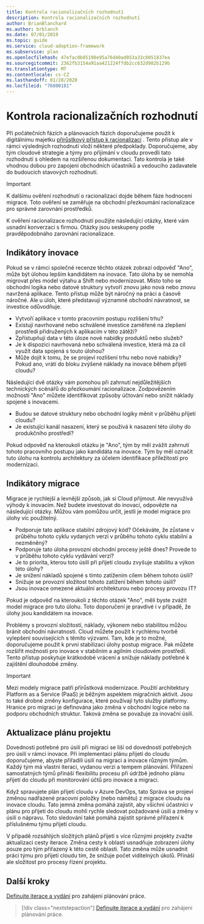 ```yaml
---
title: Kontrola racionalizačních rozhodnutí
description: Kontrola racionalizačních rozhodnutí
author: BrianBlanchard
ms.author: brblanch
ms.date: 07/01/2019
ms.topic: guide
ms.service: cloud-adoption-framework
ms.subservice: plan
ms.openlocfilehash: 47efac0b85198e95a76d40ad053a33c8051837ea
ms.sourcegitcommit: 2362fb3154a91aa421224ffdb2cc632d982b129b
ms.translationtype: MT
ms.contentlocale: cs-CZ
ms.lasthandoff: 01/28/2020
ms.locfileid: "76800181"
---
```

# <a name="review-rationalization-decisions"></a>Kontrola racionalizačních rozhodnutí

Při počátečních fázích a plánovacích fázích doporučujeme použít k digitálnímu majetku [přírůstkový přístup k racionalizaci](../digital-estate/rationalize.md#incremental-rationalization) . Tento přístup ale v rámci výsledných rozhodnutí vloží některé předpoklady. Doporučujeme, aby tým cloudové strategie a týmy pro přijímání v cloudu provedli tato rozhodnutí s ohledem na rozšířenou dokumentaci. Tato kontrola je také vhodnou dobou pro zapojení obchodních účastníků a vedoucího zadavatele do budoucích stavových rozhodnutí.

> [!IMPORTANT]
> K dalšímu ověření rozhodnutí o racionalizaci dojde během fáze hodnocení migrace. Toto ověření se zaměřuje na obchodní přezkoumání racionalizace pro správné zarovnání prostředků.

K ověření racionalizace rozhodnutí použijte následující otázky, které vám usnadní konverzaci s firmou. Otázky jsou seskupeny podle pravděpodobnáho zarovnání racionalizace.

## <a name="innovation-indicators"></a>Indikátory inovace

Pokud se v rámci společné recenze těchto otázek zobrazí odpověď "Ano", může být úlohou lepším kandidátem na inovace. Tato úloha by se nemohla migrovat přes model výtahu a Shift nebo modernizovat. Místo toho se obchodní logika nebo datové struktury vytvoří znovu jako nová nebo znovu navržená aplikace. Tento přístup může být náročný na práci a časově náročné. Ale u úloh, které představují významné obchodní návratnost, se investice odůvodňuje.

- Vytvoří aplikace v tomto pracovním postupu rozlišení trhu?
- Existují navrhované nebo schválené investice zaměřené na zlepšení prostředí přidružených k aplikacím v této zátěži?
- Zpřístupňují data v této úloze nové nabídky produktů nebo služeb?
- Je k dispozici navrhovaná nebo schválená investice, která má za cíl využít data spojená s touto úlohou?
- Může dojít k tomu, že se projeví rozlišení trhu nebo nové nabídky? Pokud ano, vrátí do bloku zvýšené náklady na inovace během přijetí cloudu?

Následující dvě otázky vám pomohou při zahrnutí nejdůležitějších technických scénářů do přezkoumání racionalizace. Zodpovězením možnosti "Ano" můžete identifikovat způsoby účtování nebo snížit náklady spojené s inovacemi.

- Budou se datové struktury nebo obchodní logiky měnit v průběhu přijetí cloudu?
- Je existující kanál nasazení, který se používá k nasazení této úlohy do produkčního prostředí?

Pokud odpověď na kteroukoli otázku je "Ano", tým by měl zvážit zahrnutí tohoto pracovního postupu jako kandidáta na inovace. Tým by měl označit tuto úlohu na kontrolu architektury za účelem identifikace příležitostí pro modernizaci.

## <a name="migration-indicators"></a>Indikátory migrace

Migrace je rychlejší a levnější způsob, jak si Cloud přijmout. Ale nevyužívá výhody k inovacím. Než budete investovat do inovací, odpovězte na následující otázky. Můžou vám pomůžou určit, jestli je model migrace pro úlohy víc použitelný.

- Podporuje tato aplikace stabilní zdrojový kód? Očekáváte, že zůstane v průběhu tohoto cyklu vydaných verzí v průběhu tohoto cyklu stabilní a nezměněný?
- Podporuje tato úloha provozní obchodní procesy ještě dnes? Provede to v průběhu tohoto cyklu vydávání verzí?
- Je to priorita, kterou toto úsilí při přijetí cloudu zvyšuje stabilitu a výkon této úlohy?
- Je snížení nákladů spojené s tímto zatížením cílem během tohoto úsilí?
- Snižuje se provozní složitost tohoto zatížení během tohoto úsilí?
- Jsou inovace omezené aktuální architekturou nebo procesy provozu IT?

Pokud je odpověď na kteroukoli z těchto otázek "Ano", měli byste zvážit model migrace pro tuto úlohu. Toto doporučení je pravdivé i v případě, že úlohy jsou kandidátem na inovace.

Problémy s provozní složitostí, náklady, výkonem nebo stabilitou můžou bránit obchodní návratnosti. Cloud můžete použít k rychlému tvorbě vylepšení souvisejících s těmito výzvami. Tam, kde je to možné, doporučujeme použít k první stabilizaci úlohy postup migrace. Pak můžete rozšířit možnosti pro inovace v stabilním a agilním cloudovém prostředí. Tento přístup poskytuje krátkodobé vrácení a snižuje náklady potřebné k zajištění dlouhodobé změny.

> [!IMPORTANT]
> Mezi modely migrace patří přírůstková modernizace. Použití architektury Platform as a Service (PaaS) je běžným aspektem migračních aktivit. Jsou to také drobné změny konfigurace, které používají tyto služby platformy. Hranice pro migraci je definována jako změna v obchodní logice nebo na podporu obchodních struktur. Taková změna se považuje za inovační úsilí.

## <a name="update-the-project-plan"></a>Aktualizace plánu projektu

Dovednosti potřebné pro úsilí při migraci se liší od dovedností potřebných pro úsilí v rámci inovace. Při implementaci plánu přijetí do cloudu doporučujeme, abyste přiřadili úsilí na migraci a inovace různým týmům. Každý tým má vlastní iteraci, vydanou verzi a tempem plánování. Přiřazení samostatných týmů přináší flexibilitu procesu při údržbě jednoho plánu přijetí do cloudu při monitorování účtů pro inovace a migraci.

Když spravujete plán přijetí cloudu v Azure DevOps, tato Správa se projeví změnou nadřazené pracovní položky (nebo námětu) z migrace cloudu na inovace cloudu. Tato jemná změna pomáhá zajistit, aby všichni účastníci v plánu pro přijetí do cloudu mohli rychle sledovat požadované úsilí a změny v úsilí o nápravu. Toto sledování také pomáhá zajistit správné přiřazení k příslušnému týmu přijetí cloudu.

V případě rozsáhlých složitých plánů přijetí s více různými projekty zvažte aktualizaci cesty iterace. Změna cesty k oblasti usnadňuje zobrazení úlohy pouze pro tým přiřazený k této cestě oblasti. Tato změna může usnadnit práci týmu pro přijetí cloudu tím, že snižuje počet viditelných úkolů. Přináší ale složitost pro procesy řízení projektu.

## <a name="next-steps"></a>Další kroky

[Definujte iterace a vydání](./iteration-paths.md) pro zahájení plánování práce.

> [!div class="nextstepaction"]
> [Definujte iterace a vydání](./iteration-paths.md) pro zahájení plánování práce.
